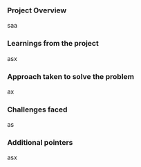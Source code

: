 ### Project Overview

 saa


### Learnings from the project

 asx


### Approach taken to solve the problem

 ax


### Challenges faced

 as


### Additional pointers

 asx



